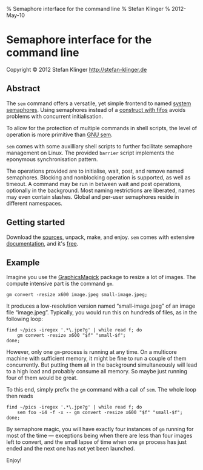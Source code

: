 % Semaphore interface for the command line
% Stefan Klinger
% 2012-May-10


Semaphore interface for the command line
========================================

Copyright © 2012 Stefan Klinger <http://stefan-klinger.de>


Abstract
--------

The `sem` command offers a versatile, yet simple frontend to named
[system
semaphores](http://www.kernel.org/doc/man-pages/online/pages/man7/sem_overview.7.html
"man page").  Using semaphores instead of a [construct with
fifos](http://stackoverflow.com/questions/2733198/command-line-semaphore-utility#2733290)
avoids problems with concurrent initialisation.

To allow for the protection of multiple commands in shell scripts, the
level of operation is more primitive than [GNU
sem](http://www.gnu.org/software/parallel/sem.html).

`sem` comes with some auxilliary shell scripts to further facilitate
semaphore management on Linux.  The provided `barrier` script
implements the eponymous synchronisation pattern.

The operations provided are to initialise, wait, post, and remove
named semaphores.  Blocking and nonblocking operation is supported, as
well as timeout.  A command may be run in between wait and post
operations, optionally in the background.  Most naming restrictions
are liberated, names may even contain slashes.  Global and per-user
semaphores reside in different namespaces.


Getting started
---------------

Download the [sources](downloads), unpack, make, and enjoy.  `sem`
comes with extensive [documentation](sem.html), and it's
[free](COPYING).


Example
-------

Imagine you use the [GraphicsMagick](http://www.graphicsmagick.org/)
package to resize a lot of images.  The compute intensive part is the
command `gm`.

    gm convert -resize x600 image.jpeg small-image.jpeg;

It produces a low-resolution version named “small-image.jpeg” of an
image file “image.jpeg”.  Typically, you would run this on hundreds of
files, as in the following loop:

    find ~/pics -iregex '.*\.jpe?g' | while read f; do
        gm convert -resize x600 "$f" "small-$f";
    done;

However, only one `gm`-process is running at any time.  On a multicore
machine with sufficient memory, it might be fine to run a couple of
them concurrently.  But putting them all in the background
simultaneously will lead to a high load and probably consume all
memory.  So maybe just running four of them would be great.

To this end, simply prefix the `gm` command with a call of `sem`.  The
whole loop then reads

    find ~/pics -iregex '.*\.jpe?g' | while read f; do
        sem foo -i4 -f -x -- gm convert -resize x600 "$f" "small-$f";
    done;

By semaphore magic, you will have exactly four instances of `gm`
running for most of the time — exceptions being when there are less
than four images left to convert, and the small lapse of time when
one `gm` process has just ended and the next one has not yet been
launched.

Enjoy!

